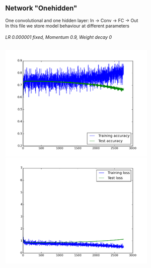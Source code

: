 Network "Onehidden"
-----------------

One convolutional and one hidden layer: In -> Conv -> FC -> Out  
In this file we store model behaviour at different parameters

###### LR 0.000001 fixed, Momentum 0.9, Weight decay 0
<img src="./plots/2015-06-02-19-07_accuracy.png" width="450"><img src="./plots/2015-06-02-19-07_loss.png" width="450">  
